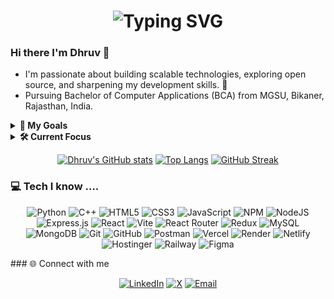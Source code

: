 <h1 align='center'>
<img src="https://readme-typing-svg.demolab.com?font=Fira+Code&weight=600&size=22&pause=1000&color=2aa889&random=false&width=535&lines=%E2%9C%A8+Namaste%2C+Welcome+to+my+Github+Profile!" alt="Typing SVG" />
</h1>

### Hi there I'm Dhruv 👋

- I'm passionate about building scalable technologies, exploring open source, and sharpening my development skills. 🚀
- Pursuing Bachelor of Computer Applications (BCA) from MGSU, Bikaner, Rajasthan, India.
<details>
  <summary>
    <strong>🚀 My Goals</strong>
  </summary>
    
  - 💻 Master the MERN Stack (MongoDB, Express.js, React.js, Node.js).
  - 📚 Learn web3 after Mern Stack.
  - 🎯 Build impactful personal projects that solve real-world problems.
  - 🌟 Build and deploy a Saas porduct.
  </details>


<details>
    <summary>
      <strong>🛠️ Current Focus</strong>
    </summary>
    
  - 🛠️ Building Projects:
    - Building a youtube cone and study management system for college.
    - Designing a portfolio website to showcase my work.
  - 🌱 Learning: Advanced React and Node.js.
  - 🔍 Exploring: New Technology and Cyber Security.
  - 💻 Goal to become master in backend and devOps
  </details>

<div align='center'>

[![Dhruv's GitHub stats](https://github-readme-stats.vercel.app/api?username=dhruv-sharma007&show_icons=true&theme=gotham&bg_color=00000000&rank_icon=github&hide_border=true&custom_title=Dhruv's+Github+Stats)](https://github.com/dhruv-sharma007/github-readme-stats)
[![Top Langs](https://github-readme-stats.vercel.app/api/top-langs/?username=dhruv-sharma007&layout=donut&theme=gotham&bg_color=00000000&hide_border=true)](https://github.com/dhruv-sharma007/github-readme-stats)
[![GitHub Streak](https://streak-stats.demolab.com?user=dhruv-sharma007&theme=gotham&hide_border=true&background=FFFFFF00)](https://git.io/streak-stats)

</div>

### 💻 Tech I know ....

<div align='center'>

![Python](https://img.shields.io/badge/Python-3776AB?style=for-the-badge&logo=python&logoColor=white) ![C++](https://img.shields.io/badge/c++-%2300599C.svg?style=for-the-badge&logo=c%2B%2B&logoColor=white) ![HTML5](https://img.shields.io/badge/html5-%23E34F26.svg?style=for-the-badge&logo=html5&logoColor=white) ![CSS3](https://img.shields.io/badge/css3-%231572B6.svg?style=for-the-badge&logo=css3&logoColor=white) ![JavaScript](https://img.shields.io/badge/javascript-%23323330.svg?style=for-the-badge&logo=javascript&logoColor=%23F7DF1E) 
![NPM](https://img.shields.io/badge/NPM-%23CB3837.svg?style=for-the-badge&logo=npm&logoColor=white) ![NodeJS](https://img.shields.io/badge/node.js-6DA55F?style=for-the-badge&logo=node.js&logoColor=white) ![Express.js](https://img.shields.io/badge/express.js-%23404d59.svg?style=for-the-badge&logo=express&logoColor=%2361DAFB) ![React](https://img.shields.io/badge/react-%2320232a.svg?style=for-the-badge&logo=react&logoColor=%2361DAFB)
![Vite](https://img.shields.io/badge/vite-%23646CFF.svg?style=for-the-badge&logo=vite&logoColor=white) ![React Router](https://img.shields.io/badge/React_Router-CA4245?style=for-the-badge&logo=react-router&logoColor=white)  ![Redux](https://img.shields.io/badge/redux-%23593d88.svg?style=for-the-badge&logo=redux&logoColor=white) 
![MySQL](https://img.shields.io/badge/mysql-4479A1.svg?style=for-the-badge&logo=mysql&logoColor=white) ![MongoDB](https://img.shields.io/badge/MongoDB-%234ea94b.svg?style=for-the-badge&logo=mongodb&logoColor=white) ![Git](https://img.shields.io/badge/git-%23F05033.svg?style=for-the-badge&logo=git&logoColor=white) ![GitHub](https://img.shields.io/badge/github-%23121011.svg?style=for-the-badge&logo=github&logoColor=white)  ![Postman](https://img.shields.io/badge/Postman-FF6C37?style=for-the-badge&logo=postman&logoColor=white) ![Vercel](https://img.shields.io/badge/vercel-%23000000.svg?style=for-the-badge&logo=vercel&logoColor=white) ![Render](https://img.shields.io/badge/Render-%46E3B7.svg?style=for-the-badge&logo=render&logoColor=white) ![Netlify](https://img.shields.io/badge/netlify-%23000000.svg?style=for-the-badge&logo=netlify&logoColor=#00C7B7) 
![Hostinger](https://img.shields.io/badge/Hostinger-FF5722?style=for-the-badge&logo=hostinger&logoColor=white) ![Railway](https://img.shields.io/badge/Railway-0B0D0E?style=for-the-badge&logo=railway&logoColor=white) ![Figma](https://img.shields.io/badge/Figma-F24E1E?style=for-the-badge&logo=figma&logoColor=white)

</div>
### 🌐 Connect with me

<div align='center'>

[![LinkedIn](https://img.shields.io/badge/LinkedIn-%230077B5.svg?style=for-the-badge&logo=linkedin&logoColor=white)](https://www.linkedin.com/in/dhruv-sharma-07a198330?utm_source=share&utm_campaign=share_via&utm_content=profile&utm_medium=android_app)  [![X](https://img.shields.io/badge/X-%231DA1F2.svg?style=for-the-badge&logo=twitter&logoColor=black)](https://x.com/Dhruv182007)  [![Email](https://img.shields.io/badge/Email-D14836?style=for-the-badge&logo=gmail&logoColor=white)](mailto:dhruvs19125@gmail.com)

</div>
